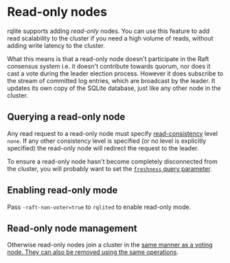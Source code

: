 # Read-only nodes
rqlite supports adding _read-only_ nodes. You can use this feature to add read scalability to the cluster if you need a high volume of reads, without adding write latency to the cluster.

What this means is that a read-only node doesn't participate in the Raft consensus system i.e. it doesn't contribute towards quorum, nor does it cast a vote during the leader election process. However it does subscribe to the stream of committed log entries, which are broadcast by the leader. It updates its own copy of the SQLite database, just like any other node in the cluster.

## Querying a read-only node
Any read request to a read-only node must specify [read-consistency](https://github.com/rqlite/rqlite/blob/master/DOC/CONSISTENCY.md) level `none`. If any other consistency level is specified (or no level is explicitly specified) the read-only node will redirect the request to the leader. 

To ensure a read-only node hasn't become completely disconnected from the cluster, you will probably want to set the [`freshness` query parameter](https://github.com/rqlite/rqlite/blob/master/DOC/CONSISTENCY.md#limiting-read-staleness).

## Enabling read-only mode
Pass `-raft-non-voter=true` to `rqlited` to enable read-only mode.

## Read-only node management
Otherwise read-only nodes join a cluster in the [same manner as a voting node. They can also be removed using the same operations](https://github.com/rqlite/rqlite/blob/master/DOC/CLUSTER_MGMT.md). 
